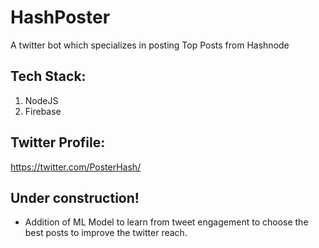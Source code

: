 # HashPoster
A twitter bot which specializes in posting Top Posts from Hashnode

## Tech Stack:

1. NodeJS
2. Firebase

## Twitter Profile: 

https://twitter.com/PosterHash/

## Under construction!

- Addition of ML Model to learn from tweet engagement to choose the best posts to improve the twitter reach.




